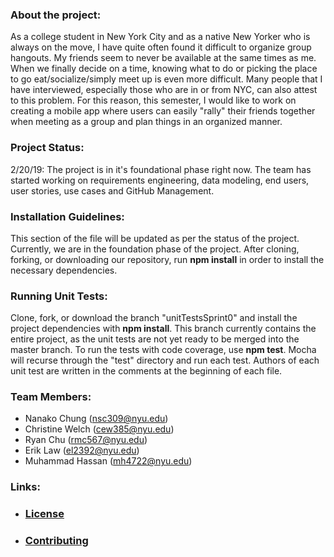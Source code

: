 ### **About the project:**
As a college student in New York City and as a native New Yorker who is always on the move, I have quite often found it difficult to organize group hangouts. My friends seem to never be available at the same times as me. When we finally decide on a time, knowing what to do or picking the place to go eat/socialize/simply meet up is even more difficult. Many people that I have interviewed, especially those who are in or from NYC, can also attest to this problem. For this reason, this semester, I would like to work on creating a mobile app where users can easily "rally" their friends together when meeting as a group and plan things in an organized manner.

### **Project Status:**
2/20/19: The project is in it's foundational phase right now. The team has started working on requirements engineering, data modeling, end users, user stories, use cases and GitHub Management.  


### **Installation Guidelines:**
This section of the file will be updated as per the status of the project. Currently, we are in the foundation phase of the project. After cloning, forking, or downloading our repository, run **npm install** in order to install the necessary dependencies. 

### **Running Unit Tests:**
Clone, fork, or download the branch "unitTestsSprint0" and install the project dependencies with **npm install**. This branch currently contains the entire project, as the unit tests are not yet ready to be merged into the master branch. To run the tests with code coverage, use **npm test**. Mocha will recurse through the "test" directory and run each test. Authors of each unit test are written in the comments at the beginning of each file.

### **Team Members:**

* Nanako Chung (nsc309@nyu.edu)
* Christine Welch (cew385@nyu.edu)
* Ryan Chu (rmc567@nyu.edu)
* Erik Law (el2392@nyu.edu)
* Muhammad Hassan (mh4722@nyu.edu)

### **Links:**
* ### [**License**](https://github.com/nyu-software-engineering/rally/blob/master/LICENSE)
* ### [**Contributing**](https://github.com/nyu-software-engineering/rally/blob/master/CONTRIBUTING.md)
